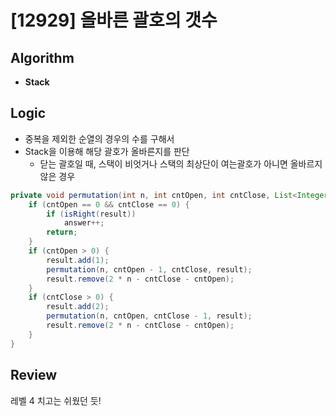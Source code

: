 # [12929] 올바른 괄호의 갯수
## Algorithm
- **Stack**

## Logic
- 중복을 제외한 순열의 경우의 수를 구해서  
- Stack을 이용해 해당 괄호가 올바른지를 판단
  - 닫는 괄호일 때, 스택이 비엇거나 스택의 최상단이 여는괄호가 아니면 올바르지 않은 경우

```java
private void permutation(int n, int cntOpen, int cntClose, List<Integer> result) {
    if (cntOpen == 0 && cntClose == 0) {
        if (isRight(result))
            answer++;
        return;
    }
    if (cntOpen > 0) {
        result.add(1);
        permutation(n, cntOpen - 1, cntClose, result);
        result.remove(2 * n - cntClose - cntOpen);
    }
    if (cntClose > 0) {
        result.add(2);
        permutation(n, cntOpen, cntClose - 1, result);
        result.remove(2 * n - cntClose - cntOpen);
    }
}
```
## Review
레벨 4 치고는 쉬웠던 듯!